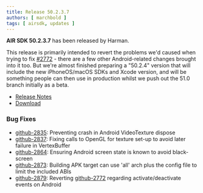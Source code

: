 ```yaml
---
title: Release 50.2.3.7
authors: [ marchbold ]
tags: [ airsdk, updates ]
---
```



**AIR SDK 50.2.3.7** has been released by Harman.  

This release is primarily intended to revert the problems we'd caused when trying to fix [#2772](https://github.com/airsdk/Adobe-Runtime-Support/issues/2772) - there are a few other Android-related changes brought into it too. But we're almost finished preparing a "50.2.4" version that will include the new iPhoneOS/macOS SDKs and Xcode version, and will be something people can then use in production whilst we push out the 51.0 branch initially as a beta.

- [Release Notes](https://airsdk.harman.com/api/versions/50.2.3.7/release-notes/Release_Notes_AIR_SDK_50.2.3.pdf)  
- [Download](https://airsdk.harman.com/download/50.2.3.7)  


### Bug Fixes    

- [github-2835](https://github.com/airsdk/Adobe-Runtime-Support/issues/2835): Preventing crash in Android VideoTexture dispose
- [github-2837](https://github.com/airsdk/Adobe-Runtime-Support/issues/2837): Fixing calls to OpenGL for texture set-up to avoid later failure in VertexBuffer
- [github-2864](https://github.com/airsdk/Adobe-Runtime-Support/issues/2864): Ensuring Android screen state is known to avoid black-screen
- [github-2873](https://github.com/airsdk/Adobe-Runtime-Support/issues/2873): Building APK target can use 'all' arch plus the config file to limit the included ABIs
- [github-2879](https://github.com/airsdk/Adobe-Runtime-Support/issues/2879): Reverting [github-2772](https://github.com/airsdk/Adobe-Runtime-Support/issues/2772) regarding activate/deactivate events on Android
